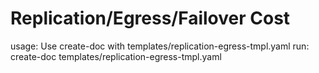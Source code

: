 # Replication/Egress/Failover Cost

usage: Use create-doc with templates/replication-egress-tmpl.yaml
run: create-doc templates/replication-egress-tmpl.yaml
